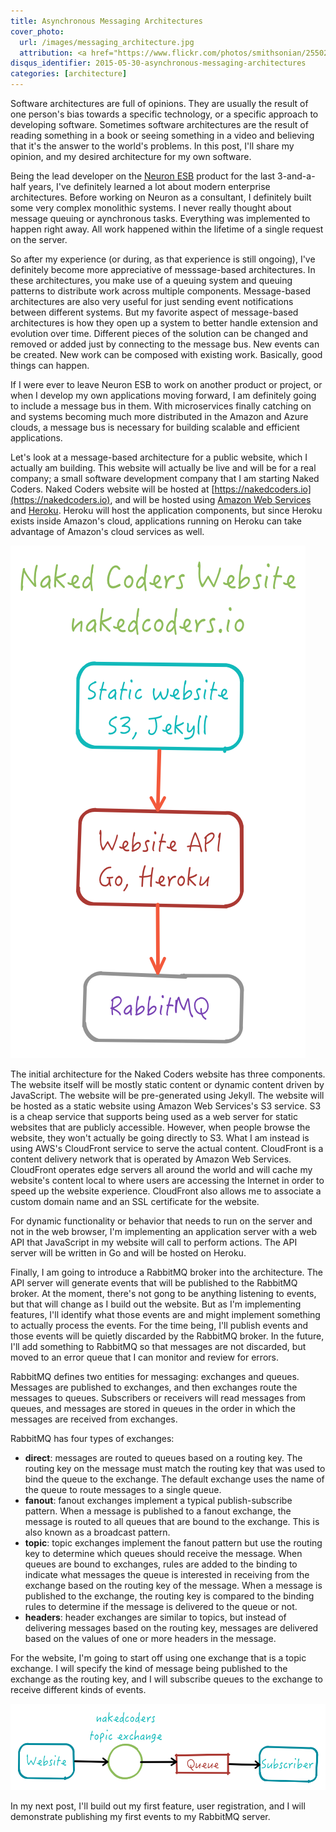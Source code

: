 ```yaml
---
title: Asynchronous Messaging Architectures
cover_photo:
  url: /images/messaging_architecture.jpg
  attribution: <a href="https://www.flickr.com/photos/smithsonian/2550229291/">Smithsonian Institution</a> / <a href="http://foter.com/">Foter</a> / <a href="http://flickr.com/commons/usage/">No known copyright restrictions</a>
disqus_identifier: 2015-05-30-asynchronous-messaging-architectures
categories: [architecture]
---
```

Software architectures are full of opinions. They are usually the
result of one person's bias towards a specific technology, or a
specific approach to developing software. Sometimes software
architectures are the result of reading something in a book or seeing
something in a video and believing that it's the answer to the world's
problems. In this post, I'll share my opinion, and my desired
architecture for my own software.

<!--more-->

Being the lead developer on the [Neuron ESB](http://www.neuronesb.com)
product for the last 3-and-a-half years, I've definitely learned a lot
about modern enterprise architectures. Before working on Neuron as a
consultant, I definitely built some very complex monolithic systems. I
never really thought about message queuing or aynchronous tasks.
Everything was implemented to happen right away. All work happened
within the lifetime of a single request on the server.

So after my experience (or during, as that experience is still
ongoing), I've definitely become more appreciative of messsage-based
architectures. In these architectures, you make use of a queuing system
and queuing patterns to distribute work across multiple components.
Message-based architectures are also very useful for just sending event
notifications between different systems. But my favorite aspect of
message-based architectures is how they open up a system to better
handle extension and evolution over time. Different pieces of the
solution can be changed and removed or added just by connecting to the
message bus. New events can be created. New work can be composed with
existing work. Basically, good things can happen.

If I were ever to leave Neuron ESB to work on another product or
project, or when I develop my own applications moving forward, I am
definitely going to include a message bus in them. With microservices
finally catching on and systems becoming much more distributed in the
Amazon and Azure clouds, a message bus is necessary for building
scalable and efficient applications.

Let's look at a message-based architecture for a public website, which
I actually am building. This website will actually be live and will be
for a real company; a small software development company that I am
starting Naked Coders. Naked Coders website will be hosted at
[https://nakedcoders.io](https://nakedcoders.io), and will be hosted
using [Amazon Web Services](aws.amazon.com) and
[Heroku](https://heroku.com). Heroku will host the application
components, but since Heroku exists inside Amazon's cloud,
applications running on Heroku can take advantage of Amazon's cloud
services as well.

<img class="img-responsive center-block" src="/images/website-architecture.png" alt="Naked Coders website architecture">

The initial architecture for the Naked Coders website has three
components. The website itself will be mostly static content or dynamic
content driven by JavaScript. The website will be pre-generated using
Jekyll. The website will be hosted as a static website using Amazon Web
Services's S3 service. S3 is a cheap service that supports being used
as a web server for static websites that are publicly accessible.
However, when people browse the website, they won't actually be going
directly to S3. What I am instead is using AWS's CloudFront service to
serve the actual content. CloudFront is a content delivery network that
is operated by Amazon Web Services. CloudFront operates edge servers
all around the world and will cache my website's content local to where
users are accessing the Internet in order to speed up the website
experience. CloudFront also allows me to associate a custom domain name
and an SSL certificate for the website.

For dynamic functionality or behavior that needs to run on the server
and not in the web browser, I'm implementing an application server with
a web API that JavaScript in my website will call to perform actions.
The API server will be written in Go and will be hosted on Heroku.

Finally, I am going to introduce a RabbitMQ broker into the
architecture. The API server will generate events that will be
published to the RabbitMQ broker. At the moment, there's not gong to be
anything listening to events, but that will change as I build out the
website. But as I'm implementing features, I'll identify what those
events are and might implement something to actually process the
events. For the time being, I'll publish events and those events will
be quietly discarded by the RabbitMQ broker. In the future, I'll add
something to RabbitMQ so that messages are not discarded, but moved to
an error queue that I can monitor and review for errors.

RabbitMQ defines two entities for messaging: exchanges and queues.
Messages are published to exchanges, and then exchanges route the
messages to queues. Subscribers or receivers will read messages from
queues, and messages are stored in queues in the order in which the
messages are received from exchanges.

RabbitMQ has four types of exchanges:

* **direct**: messages are routed to queues based on a routing key. The
  routing key on the message must match the routing key that was used
  to bind the queue to the exchange. The default exchange uses the name
  of the queue to route messages to a single queue.
* **fanout**: fanout exchanges implement a typical publish-subscribe
  pattern. When a message is published to a fanout exchange, the
  message is routed to all queues that are bound to the exchange. This
  is also known as a broadcast pattern.
* **topic**: topic exchanges implement the fanout pattern but use the
  routing key to determine which queues should receive the message.
  When queues are bound to exchanges, rules are added to the binding to
  indicate what messages the queue is interested in receiving from the
  exchange based on the routing key of the message. When a message is
  published to the exchange, the routing key is compared to the binding
  rules to determine if the message is delivered to the queue or not.
* **headers**: header exchanges are similar to topics, but instead of
  delivering messages based on the routing key, messages are delivered
  based on the values of one or more headers in the message.

For the website, I'm going to start off using one exchange that is a
topic exchange. I will specify the kind of message being published to
the exchange as the routing key, and I will subscribe queues to the
exchange to receive different kinds of events.

<img class="img-responsive center-block" src="/images/website_exchange_queue.png" alt="Website exchange and queues">

In my next post, I'll build out my first feature, user registration,
and I will demonstrate publishing my first events to my RabbitMQ
server.
